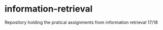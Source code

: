# information-retrieval
Repository holding the pratical assignments from information retrieval 17/18



